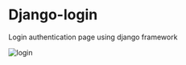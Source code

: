 # Django-login
Login authentication page using django framework

![login](https://user-images.githubusercontent.com/90905972/162562546-bd0be6c6-fb68-46d3-b1e4-c54f3e3308ba.png)

